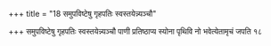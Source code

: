 +++
title = "18 समुपविष्टेषु गृहपतिः स्वस्तयेन्न्यञ्चौ"

+++
समुपविष्टेषु गृहपतिः स्वस्तयेन्न्यञ्चौ पाणी प्रतिष्ठाप्य स्योना पृथिवि नो भवेत्येतामृचं जपति १८